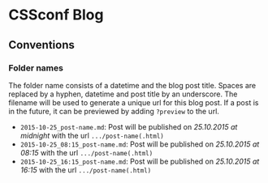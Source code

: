 # CSSconf Blog

## Conventions

### Folder names

The folder name consists of a datetime and the blog post title.
Spaces are replaced by a hyphen, datetime and post title by an underscore.
The filename will be used to generate a unique url for this blog post.
If a post is in the future, it can be previewed by adding `?preview` to the url.

* `2015-10-25_post-name.md`: Post will be published on _25.10.2015 at midnight_ with the url `.../post-name(.html)`
* `2015-10-25_08:15_post-name.md`: Post will be published on _25.10.2015 at 08:15_ with the url `.../post-name(.html)`
* `2015-10-25_16:15_post-name.md`: Post will be published on _25.10.2015 at 16:15_ with the url `.../post-name(.html)`
